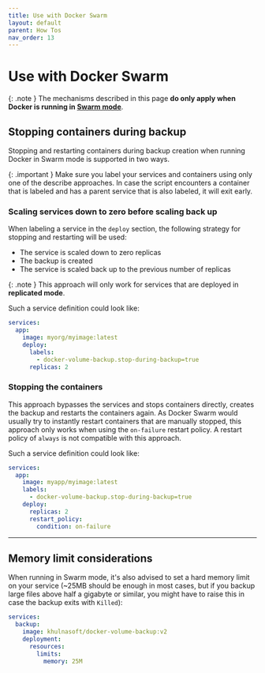 ```yaml
---
title: Use with Docker Swarm
layout: default
parent: How Tos
nav_order: 13
---
```


# Use with Docker Swarm

{: .note }
The mechanisms described in this page __do only apply when Docker is running in [Swarm mode][swarm]__.

[swarm]: https://docs.docker.com/engine/swarm/

## Stopping containers during backup

Stopping and restarting containers during backup creation when running Docker in Swarm mode is supported in two ways.

{: .important }
Make sure you label your services and containers using only one of the describe approaches.
In case the script encounters a container that is labeled and has a parent service that is also labeled, it will exit early.

### Scaling services down to zero before scaling back up

When labeling a service in the `deploy` section, the following strategy for stopping and restarting will be used:

- The service is scaled down to zero replicas
- The backup is created
- The service is scaled back up to the previous number of replicas

{: .note }
This approach will only work for services that are deployed in __replicated mode__.

Such a service definition could look like:

```yml
services:
  app:
    image: myorg/myimage:latest
    deploy:
      labels:
        - docker-volume-backup.stop-during-backup=true
      replicas: 2
```

### Stopping the containers

This approach bypasses the services and stops containers directly, creates the backup and restarts the containers again.
As Docker Swarm would usually try to instantly restart containers that are manually stopped, this approach only works when using the `on-failure` restart policy.
A restart policy of `always` is not compatible with this approach.

Such a service definition could look like:

```yml
services:
  app:
    image: myapp/myimage:latest
    labels:
      - docker-volume-backup.stop-during-backup=true
    deploy:
      replicas: 2
      restart_policy:
        condition: on-failure
```

---

## Memory limit considerations

When running in Swarm mode, it's also advised to set a hard memory limit on your service (~25MB should be enough in most cases, but if you backup large files above half a gigabyte or similar, you might have to raise this in case the backup exits with `Killed`):

```yml
services:
  backup:
    image: khulnasoft/docker-volume-backup:v2
    deployment:
      resources:
        limits:
          memory: 25M
```

